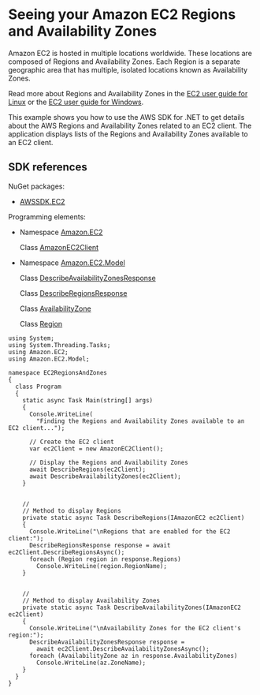 # Seeing your Amazon EC2 Regions and Availability Zones<a name="using-regions-and-availability-zones"></a>

Amazon EC2 is hosted in multiple locations worldwide\. These locations are composed of Regions and Availability Zones\. Each Region is a separate geographic area that has multiple, isolated locations known as Availability Zones\.

Read more about Regions and Availability Zones in the [EC2 user guide for Linux](https://docs.aws.amazon.com/AWSEC2/latest/UserGuide/using-regions-availability-zones.html) or the [EC2 user guide for Windows](https://docs.aws.amazon.com/AWSEC2/latest/WindowsGuide/EC2Win_Infrastructure.html#EC2Win_Regions)\.

This example shows you how to use the AWS SDK for \.NET to get details about the AWS Regions and Availability Zones related to an EC2 client\. The application displays lists of the Regions and Availability Zones available to an EC2 client\.

## SDK references<a name="w8aac17c19c17b9b1"></a>

NuGet packages:
+ [AWSSDK\.EC2](https://www.nuget.org/packages/AWSSDK.EC2)

Programming elements:
+ Namespace [Amazon\.EC2](https://docs.aws.amazon.com/sdkfornet/v3/apidocs/items/EC2/NEC2.html)

  Class [AmazonEC2Client](https://docs.aws.amazon.com/sdkfornet/v3/apidocs/items/EC2/TEC2Client.html)
+ Namespace [Amazon\.EC2\.Model](https://docs.aws.amazon.com/sdkfornet/v3/apidocs/items/EC2/NEC2Model.html)

  Class [DescribeAvailabilityZonesResponse](https://docs.aws.amazon.com/sdkfornet/v3/apidocs/items/EC2/TDescribeAvailabilityZonesResponse.html)

  Class [DescribeRegionsResponse](https://docs.aws.amazon.com/sdkfornet/v3/apidocs/items/EC2/TDescribeRegionsResponse.html)

  Class [AvailabilityZone](https://docs.aws.amazon.com/sdkfornet/v3/apidocs/items/EC2/TAvailabilityZone.html)

  Class [Region](https://docs.aws.amazon.com/sdkfornet/v3/apidocs/items/EC2/TRegion.html)

```
using System;
using System.Threading.Tasks;
using Amazon.EC2;
using Amazon.EC2.Model;

namespace EC2RegionsAndZones
{
  class Program
  {
    static async Task Main(string[] args)
    {
      Console.WriteLine(
        "Finding the Regions and Availability Zones available to an EC2 client...");

      // Create the EC2 client
      var ec2Client = new AmazonEC2Client();

      // Display the Regions and Availability Zones
      await DescribeRegions(ec2Client);
      await DescribeAvailabilityZones(ec2Client);
    }


    //
    // Method to display Regions
    private static async Task DescribeRegions(IAmazonEC2 ec2Client)
    {
      Console.WriteLine("\nRegions that are enabled for the EC2 client:");
      DescribeRegionsResponse response = await ec2Client.DescribeRegionsAsync();
      foreach (Region region in response.Regions)
        Console.WriteLine(region.RegionName);
    }


    //
    // Method to display Availability Zones
    private static async Task DescribeAvailabilityZones(IAmazonEC2 ec2Client)
    {
      Console.WriteLine("\nAvailability Zones for the EC2 client's region:");
      DescribeAvailabilityZonesResponse response =
        await ec2Client.DescribeAvailabilityZonesAsync();
      foreach (AvailabilityZone az in response.AvailabilityZones)
        Console.WriteLine(az.ZoneName);
    }
  }
}
```